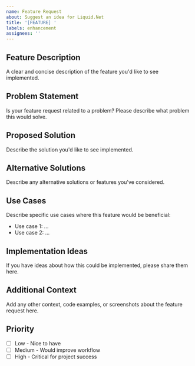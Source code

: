 ```yaml
---
name: Feature Request
about: Suggest an idea for Liquid.Net
title: '[FEATURE] '
labels: enhancement
assignees: ''
---
```


## Feature Description
A clear and concise description of the feature you'd like to see implemented.

## Problem Statement
Is your feature request related to a problem? Please describe what problem this would solve.

## Proposed Solution
Describe the solution you'd like to see implemented.

## Alternative Solutions
Describe any alternative solutions or features you've considered.

## Use Cases
Describe specific use cases where this feature would be beneficial:
- Use case 1: ...
- Use case 2: ...

## Implementation Ideas
If you have ideas about how this could be implemented, please share them here.

## Additional Context
Add any other context, code examples, or screenshots about the feature request here.

## Priority
- [ ] Low - Nice to have
- [ ] Medium - Would improve workflow
- [ ] High - Critical for project success
